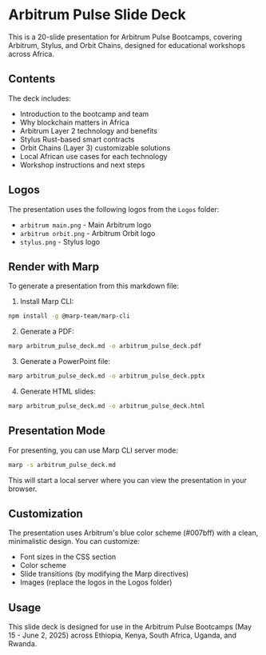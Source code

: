 # Arbitrum Pulse Slide Deck

This is a 20-slide presentation for Arbitrum Pulse Bootcamps, covering Arbitrum, Stylus, and Orbit Chains, designed for educational workshops across Africa.

## Contents

The deck includes:
- Introduction to the bootcamp and team
- Why blockchain matters in Africa
- Arbitrum Layer 2 technology and benefits
- Stylus Rust-based smart contracts
- Orbit Chains (Layer 3) customizable solutions
- Local African use cases for each technology
- Workshop instructions and next steps

## Logos

The presentation uses the following logos from the `Logos` folder:
- `arbitrum main.png` - Main Arbitrum logo
- `arbitrum orbit.png` - Arbitrum Orbit logo
- `stylus.png` - Stylus logo

## Render with Marp

To generate a presentation from this markdown file:

1. Install Marp CLI:
```bash
npm install -g @marp-team/marp-cli
```

2. Generate a PDF:
```bash
marp arbitrum_pulse_deck.md -o arbitrum_pulse_deck.pdf
```

3. Generate a PowerPoint file:
```bash
marp arbitrum_pulse_deck.md -o arbitrum_pulse_deck.pptx
```

4. Generate HTML slides:
```bash
marp arbitrum_pulse_deck.md -o arbitrum_pulse_deck.html
```

## Presentation Mode

For presenting, you can use Marp CLI server mode:

```bash
marp -s arbitrum_pulse_deck.md
```

This will start a local server where you can view the presentation in your browser.

## Customization

The presentation uses Arbitrum's blue color scheme (#007bff) with a clean, minimalistic design. You can customize:

- Font sizes in the CSS section
- Color scheme
- Slide transitions (by modifying the Marp directives)
- Images (replace the logos in the Logos folder)

## Usage

This slide deck is designed for use in the Arbitrum Pulse Bootcamps (May 15 - June 2, 2025) across Ethiopia, Kenya, South Africa, Uganda, and Rwanda. 